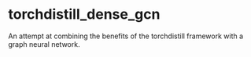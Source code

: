 # torchdistill_dense_gcn
An attempt at combining the benefits of the torchdistill framework with a graph neural network.
